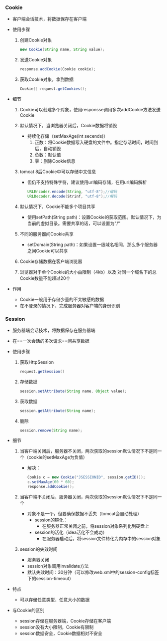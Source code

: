 ### Cookie

* 客户端会话技术，将数据保存在客户端

* 使用步骤

  1. 创建Cookie对象

     ```java
     new Cookie(String name, String value);
     ```

  2. 发送Cookie对象

     ```java
     response.addCookie(Cookie cookie);
     ```

  3. 获取Cookie对象，拿到数据

     ```java
     Cookie[] request.getCookies();
     ```

* 细节

  1. Cookie可以创建多个对象，使用responsse调用多次addCookie方法发送Cookie

  2. 默认情况下，当浏览器关闭后，Cookie数据将销毁

     * 持续化存储（setMaxAge(int secends)）
       1. 正数：将Cookie数据写入硬盘的文件中。指定存活时间，时间到后，自动销毁
       2. 负数：默认值
       3. 零：删除Cookie信息

  3. tomcat 8后Cookie中可以存储中文信息

     * 但仍不支持特殊字符，建议使用url编码存储，在用url编码解析

       ```java
       URLEncoder.encode(String, "utf-8");//编码
       URLDecoder.decode(Strinf, "utf-8");//解码
       ```

       

  4. 默认情况下，Cookie不能多个项目共享

     * 使用setPath(String path)：设置Cookie的获取范围。默认情况下，为当前的虚拟目录。需要共享的话，可以设置为"/"

  5. 不同的服务器间Cookie共享

     * setDomain(String path)：如果设置一级域名相同，那么多个服务器之间Cookie可以共享

  6. Cookie存储数据在客户端浏览器

  7. 浏览器对于单个Cookie的大小由限制（4kb）以及 对同一个域名下的总Cookie数量不能超过20个

* 作用

  * Cookie一般用于存储少量的不太敏感的数据
  * 在不登录的情况下，完成服务器对客户端的身份识别

### Session

* 服务器端会话技术，将数据保存在服务器端

* 在==一次会话的多次请求==间共享数据

* 使用步骤

  1. 获取HttpSession

     ```java
     request.getSession()
     ```

  2. 存储数据

     ```java
     session.setAttribute(String name, Object value);
     ```

  3. 获取数据

     ```java
     session.getAttribute(String name);
     ```

  4. 删除

     ```java
     session.remove(String name);
     ```

* 细节

  1. 当客户端关闭后，服务器不关闭，两次获取的session默认情况下不是同一个（cookie的setMaxAge为负值）

     * 解决：

       ```java
       Cookie c = new Cookie("JSESSIONID", session,getID());
       c.setMaxAge(60 * 60);
       response.addCookie();
       ```

  2. 当客户端不关闭后，服务器关闭，两次获取的session默认情况下不是同一个

     * 对象不是一个，但要确保数据不丢失（tomcat会自动处理）
       * session的钝化：
         * 在服务器正常关闭之前，将session对象系列化到硬盘上
       * session的活化（idea活化不会成功）
         * 在服务器启动后，将session文件转化为内存中的session对象

  3. session的失效时间

     * 服务器关闭
     * session对象调用invalidate方法
     * 默认失效时间：30分钟（可以修改web.xml中的session-config标签下的session-timeout）

* 特点

  * 可以存储任意类型，任意大小的数据

* 与Cookie的区别

  * session存储在服务器端，Cookie存储在客户端
  * session没有大小限制，Cookie有限制
  * session数据安全，Cookie数据相对不安全